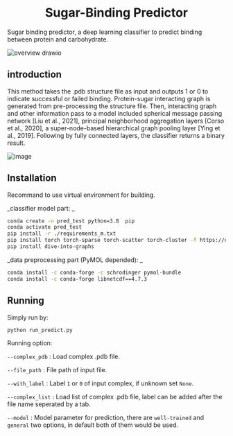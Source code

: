 
 <h1 align="center">Sugar-Binding Predictor</h1>

Sugar binding predictor, a deep learning classifier to predict binding between protein and carbohydrate.  

![overview drawio](https://github.com/Jacky233emm/sugar_binding_predictor/assets/91257855/d781ac20-844f-42fe-bf31-033a57e2bebc)

 <h2 align="left">introduction</h2>


This method  takes the .pdb structure file as input and outputs 1 or 0 to indicate successful or failed binding. Protein-sugar interacting graph is generated from pre-processing the structure file. Then, interacting graph and other information pass to a model included spherical message passing network [Liu et al., 2021], principal neighborhood aggregation layers [Corso et al., 2020], a super-node-based hierarchical graph pooling layer [Ying et al., 2019]. Following by fully connected layers, the classifier returns a binary result.  

![image](https://github.com/Jacky233emm/sugar_binding_predictor/assets/91257855/9d2bb179-db61-4328-8851-bed8abfb9c94)


 <h2 align="left">Installation</h2>


Recommand to use virtual environment for building.

_classifier model part:  _
```sh
conda create -n pred_test python=3.8  pip  
conda activate pred_test  
pip install -r ./requirements_m.txt   
pip install torch torch-sparse torch-scatter torch-cluster -f https://data.pyg.org/whl/torch-1.13.0+cu117.html  
pip install dive-into-graphs
```

_data preprocessing part (PyMOL depended):  _
```sh
conda install -c conda-forge -c schrodinger pymol-bundle  
conda install -c conda-forge libnetcdf==4.7.3  

```

 <h2 align="left">Running</h2>

Simply run by: 
```sh
python run_predict.py
```
Running option: 

`--complex_pdb` : Load complex .pdb file.

`--file_path` : File path of input file. 

`--with_label` : Label `1` or `0` of input complex, if unknown set `None`. 

`--complex_list` : Load list of complex .pdb file, label can be added after the file name seperated by a tab. 

`--model` : Model parameter for prediction, there are `well-trained` and `general` two options, in default both of them would be used.  


